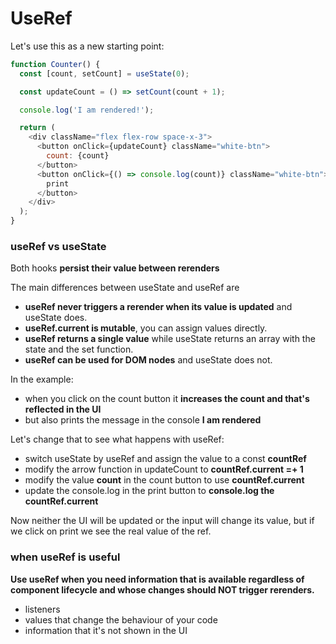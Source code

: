 # UseRef

Let's use this as a new starting point:

```javascript
function Counter() {
  const [count, setCount] = useState(0);

  const updateCount = () => setCount(count + 1);

  console.log('I am rendered!');

  return (
    <div className="flex flex-row space-x-3">
      <button onClick={updateCount} className="white-btn">
        count: {count}
      </button>
      <button onClick={() => console.log(count)} className="white-btn">
        print
      </button>
    </div>
  );
}
```

### useRef vs useState

Both hooks **persist their value between rerenders**

The main differences between useState and useRef are

- **useRef never triggers a rerender when its value is updated** and useState does.
- **useRef.current is mutable**, you can assign values directly.
- **useRef returns a single value** while useState returns an array with the state and the set function.
- **useRef can be used for DOM nodes** and useState does not.

In the example:

- when you click on the count button it **increases the count and that's reflected in the UI**
- but also prints the message in the console **I am rendered**

Let's change that to see what happens with useRef:

- switch useState by useRef and assign the value to a const **countRef**
- modify the arrow function in updateCount to **countRef.current =+ 1**
- modify the value **count** in the count button to use **countRef.current**
- update the console.log in the print button to **console.log the countRef.current**

Now neither the UI will be updated or the input will change its value, but if we click on print we see the real value of the ref.

### when useRef is useful

**Use useRef when you need information that is available regardless of component lifecycle and whose changes should NOT trigger rerenders.**

- listeners
- values that change the behaviour of your code
- information that it's not shown in the UI
